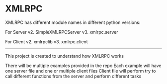 # XMLRPC
XMLRPC has different module names in different python versions:

For Server
v2. SimpleXMLRPCServer
v3. xmlrpc.server

For Client
v2. xmlrpclib
v3. xmlrpc.client

--------------------------------------------------

This project is created to understand how XMLRPC works

There will be multiple examples provided in the repo
Each example will have one server file and one or multiple client files
Client file will perform try to call different functions from the server and
perform different tasks

